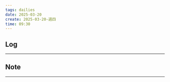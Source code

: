 ```yaml
---
tags: dailies  
date: 2025-03-20
create: 2025-03-20-週四
time: 09:30
---
```

## Log
---


## Note
---

